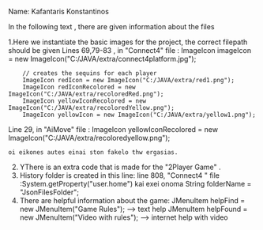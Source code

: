 Name: Kafantaris Konstantinos

In the following text , there are given information about the files

1.Here we instantiate the basic images for the project, the correct filepath should be given
Lines 69,79-83 , in "Connect4" file : 
        ImageIcon imageIcon = new ImageIcon("C:/JAVA/extra/connect4platform.jpg");

        // creates the sequins for each player
        ImageIcon redIcon = new ImageIcon("C:/JAVA/extra/red1.png");
        ImageIcon redIconRecolored = new ImageIcon("C:/JAVA/extra/recoloredRed.png");
        ImageIcon yellowIconRecolored = new ImageIcon("C:/JAVA/extra/recoloredYellow.png");
        ImageIcon yellowIcon = new ImageIcon("C:/JAVA/extra/yellow1.png");

Line 29, in "AiMove" file :
        ImageIcon yellowIconRecolored = new ImageIcon("C:/JAVA/extra/recoloredyellow.png");
   
    oi eikones autes einai ston fakelo thw ergasias.

2. YThere is an extra code that is made for the "2Player Game" .
3. History folder is created in this line:
        line 808, "Connect4 " file :System.getProperty("user.home") kai exei onoma String folderName = "JsonFilesFolder";
4. There are helpful information about the game:
        JMenuItem helpFind = new JMenuItem("Game Rules"); --> text help
        JMenuItem helpFound = new JMenuItem("Video with rules"); --> internet help with video


